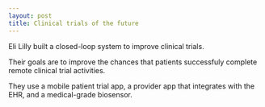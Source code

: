 ```yaml
---
layout: post
title: Clinical trials of the future 
---
```


Eli Lilly built a closed-loop system to improve clinical trials.

Their goals are to improve the chances that patients successfuly complete remote clinical trial activities.

They use a mobile patient trial app, a provider app that integrates with the EHR, and a medical-grade biosensor.
